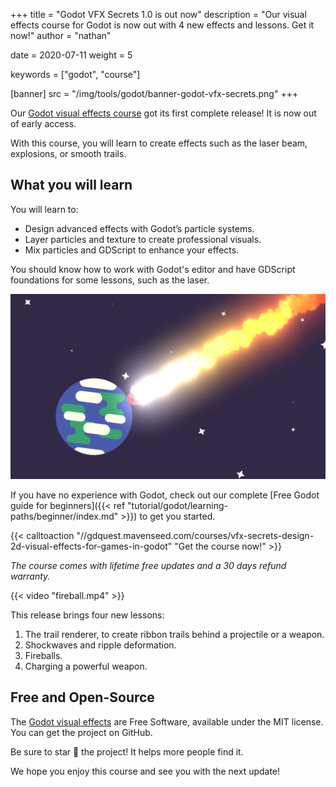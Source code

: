 +++
title = "Godot VFX Secrets 1.0 is out now"
description = "Our visual effects course for Godot is now out with 4 new effects and lessons. Get it now!"
author = "nathan"

date = 2020-07-11
weight = 5

keywords = ["godot", "course"]

[banner]
src = "/img/tools/godot/banner-godot-vfx-secrets.png"
+++

Our [Godot visual effects course](//gdquest.mavenseed.com/courses/vfx-secrets-design-2d-visual-effects-for-games-in-godot) got its first complete release! It is now out of early access.

With this course, you will learn to create effects such as the laser beam, explosions, or smooth trails.

## What you will learn

You will learn to:

- Design advanced effects with Godot’s particle systems.
- Layer particles and texture to create professional visuals.
- Mix particles and GDScript to enhance your effects.

You should know how to work with Godot's editor and have GDScript foundations for some lessons, such as the laser.

![](shockwave-meteorite.png)

If you have no experience with Godot, check out our complete [Free Godot guide for beginners]({{< ref "tutorial/godot/learning-paths/beginner/index.md" >}}) to get you started.

{{< calltoaction "//gdquest.mavenseed.com/courses/vfx-secrets-design-2d-visual-effects-for-games-in-godot" "Get the course now!" >}}

_The course comes with lifetime free updates and a 30 days refund warranty._

{{< video "fireball.mp4" >}}

This release brings four new lessons:

1. The trail renderer, to create ribbon trails behind a projectile or a weapon.
1. Shockwaves and ripple deformation.
1. Fireballs.
1. Charging a powerful weapon.

## Free and Open-Source

The [Godot visual effects](https://github.com/GDQuest/godot-visual-effects) are Free Software, available under the MIT license. You can get the project on GitHub.

Be sure to star 🌟 the project! It helps more people find it.

We hope you enjoy this course and see you with the next update!
